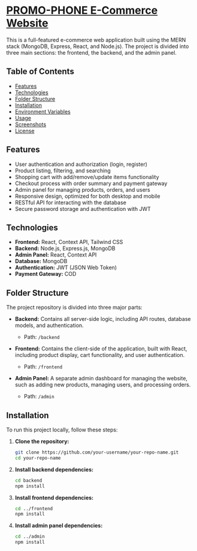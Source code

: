 # [PROMO-PHONE E-Commerce Website](https://promo-phone.vercel.app/)

This is a full-featured e-commerce web application built using the MERN stack (MongoDB, Express, React, and Node.js). The project is divided into three main sections: the frontend, the backend, and the admin panel.

## Table of Contents

- [Features](#features)
- [Technologies](#technologies)
- [Folder Structure](#folder-structure)
- [Installation](#installation)
- [Environment Variables](#environment-variables)
- [Usage](#usage)
- [Screenshots](#screenshots)
- [License](#license)

## Features

- User authentication and authorization (login, register)
- Product listing, filtering, and searching
- Shopping cart with add/remove/update items functionality
- Checkout process with order summary and payment gateway
- Admin panel for managing products, orders, and users
- Responsive design, optimized for both desktop and mobile
- RESTful API for interacting with the database
- Secure password storage and authentication with JWT

## Technologies

- **Frontend:** React, Context API, Tailwind CSS
- **Backend:** Node.js, Express.js, MongoDB
- **Admin Panel:** React, Context API
- **Database:** MongoDB
- **Authentication:** JWT (JSON Web Token)
- **Payment Gateway:** COD

## Folder Structure

The project repository is divided into three major parts:

- **Backend:** Contains all server-side logic, including API routes, database models, and authentication.
  - Path: `/backend`

- **Frontend:** Contains the client-side of the application, built with React, including product display, cart functionality, and user authentication.
  - Path: `/frontend`

- **Admin Panel:** A separate admin dashboard for managing the website, such as adding new products, managing users, and processing orders.
  - Path: `/admin`

## Installation

To run this project locally, follow these steps:

1. **Clone the repository:**
    ```bash
    git clone https://github.com/your-username/your-repo-name.git
    cd your-repo-name
    ```

2. **Install backend dependencies:**
    ```bash
    cd backend
    npm install
    ```

3. **Install frontend dependencies:**
    ```bash
    cd ../frontend
    npm install
    ```

4. **Install admin panel dependencies:**
    ```bash
    cd ../admin
    npm install
    ```
